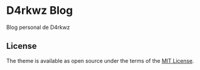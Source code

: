 # D4rkwz Blog

Blog personal de D4rkwz

## License

The theme is available as open source under the terms of the [MIT License](https://opensource.org/licenses/MIT).
